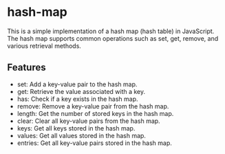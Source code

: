 # hash-map

This is a simple implementation of a hash map (hash table) in JavaScript. The hash map supports common operations such as set, get, remove, and various retrieval methods.

## Features

- set: Add a key-value pair to the hash map.
- get: Retrieve the value associated with a key.
- has: Check if a key exists in the hash map.
- remove: Remove a key-value pair from the hash map.
- length: Get the number of stored keys in the hash map.
- clear: Clear all key-value pairs from the hash map.
- keys: Get all keys stored in the hash map.
- values: Get all values stored in the hash map.
- entries: Get all key-value pairs stored in the hash map.
